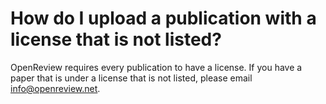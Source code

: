 # How do I upload a publication with a license that is not listed?

OpenReview requires every publication to have a license. If you have a paper that is under a license that is not listed, please email info@openreview.net.&#x20;
